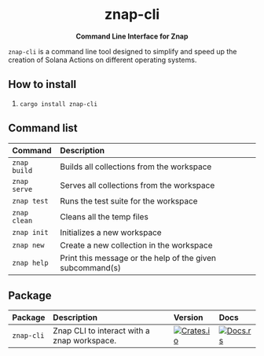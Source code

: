 <div align="center">
  <h1>znap-cli</h1>

  <p>
    <strong>Command Line Interface for Znap</strong>
  </p>
</div>

`znap-cli` is a command line tool designed to simplify and speed up the creation of Solana Actions on different operating systems.

## How to install

1. `cargo install znap-cli`

## Command list

| Command                 | Description                                              |
| :---------------------- | :------------------------------------------------------- |
| `znap build`           | Builds all collections from the workspace           |
| `znap serve`           | Serves all collections from the workspace           |
| `znap test`           | Runs the test suite for the workspace           |
| `znap clean`           | Cleans all the temp files           |
| `znap init`           | Initializes a new workspace           |
| `znap new`           | Create a new collection in the workspace           |
| `znap help`           | Print this message or the help of the given subcommand(s)           |

## Package

| Package                 | Description                                              | Version                                                                                                                          | Docs                                                                                                            |
| :---------------------- | :------------------------------------------------------- | :------------------------------------------------------------------------------------------------------------------------------- | :-------------------------------------------------------------------------------------------------------------- |
| `znap-cli`           | Znap CLI to interact with a znap workspace.           | [![Crates.io](https://img.shields.io/crates/v/znap-cli?color=blue)](https://crates.io/crates/znap-cli)                     | [![Docs.rs](https://docs.rs/anchor-lang/badge.svg)](https://docs.rs/znap-cli/latest/znap_cli/)                                |